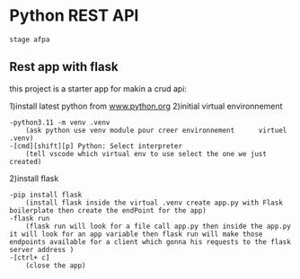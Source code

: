 # Python REST API
    stage afpa
## Rest app with flask

this project is a starter app for makin a crud api:

1)install latest python from www.python.org
2)initial virtual environnement

    -python3.11 -m venv .venv
        (ask python use venv module pour creer environnement      virtuel .venv)
    -[cmd][shift][p] Python: Select interpreter 
        (tell vscode which virtual env to use select the one we just  created)

2)install flask

    -pip install flask
        (install flask inside the virtual .venv create app.py with Flask boilerplate then create the endPoint for the app)
    -flask run 
        (flask run will look for a file call app.py then inside the app.py it will look for an app variable then flask run will make those endpoints available for a client which gonna his requests to the flask server address )
    -[ctrl+ c]
        (close the app)